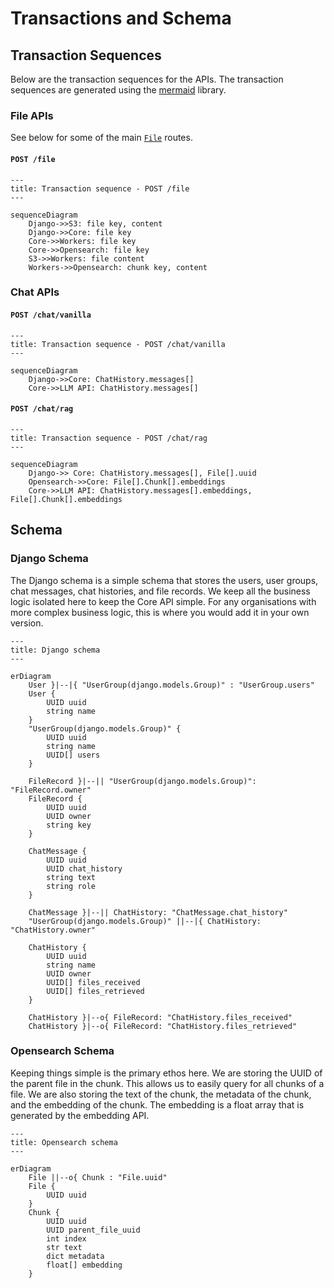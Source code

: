 # Transactions and Schema
## Transaction Sequences

Below are the transaction sequences for the APIs. The transaction sequences are generated using the [mermaid](https://mermaid-js.github.io/mermaid/#/) library. 
### File APIs

See below for some of the main [`File`](../code_reference/models/file.md) routes.

#### `POST /file`
```mermaid
---
title: Transaction sequence - POST /file
---

sequenceDiagram
    Django->>S3: file key, content
    Django->>Core: file key
    Core->>Workers: file key
    Core->>Opensearch: file key
    S3->>Workers: file content
    Workers->>Opensearch: chunk key, content
```

### Chat APIs


#### `POST /chat/vanilla`
```mermaid
---
title: Transaction sequence - POST /chat/vanilla
---

sequenceDiagram
    Django->>Core: ChatHistory.messages[]
    Core->>LLM API: ChatHistory.messages[]

```

#### `POST /chat/rag`
```mermaid
---
title: Transaction sequence - POST /chat/rag
---

sequenceDiagram
    Django->> Core: ChatHistory.messages[], File[].uuid
    Opensearch->>Core: File[].Chunk[].embeddings
    Core->>LLM API: ChatHistory.messages[].embeddings, File[].Chunk[].embeddings

```

## Schema

### Django Schema

The Django schema is a simple schema that stores the users, user groups, chat messages, chat histories, and file records. We keep all the business logic isolated here to keep the Core API simple. For any organisations with more complex business logic, this is where you would add it in your own version.

```mermaid
---
title: Django schema
---

erDiagram
    User }|--|{ "UserGroup(django.models.Group)" : "UserGroup.users"
    User {
        UUID uuid
        string name
    }
    "UserGroup(django.models.Group)" {
        UUID uuid
        string name
        UUID[] users
    }
    
    FileRecord }|--|| "UserGroup(django.models.Group)": "FileRecord.owner"
    FileRecord {
        UUID uuid
        UUID owner
        string key 
    }

    ChatMessage {
        UUID uuid
        UUID chat_history
        string text
        string role 
    }

    ChatMessage }|--|| ChatHistory: "ChatMessage.chat_history"
    "UserGroup(django.models.Group)" ||--|{ ChatHistory: "ChatHistory.owner"

    ChatHistory {
        UUID uuid
        string name
        UUID owner
        UUID[] files_received
        UUID[] files_retrieved
    }

    ChatHistory }|--o{ FileRecord: "ChatHistory.files_received"
    ChatHistory }|--o{ FileRecord: "ChatHistory.files_retrieved"
```

### Opensearch Schema

Keeping things simple is the primary ethos here. We are storing the UUID of the parent file in the chunk. This allows us to easily query for all chunks of a file. We are also storing the text of the chunk, the metadata of the chunk, and the embedding of the chunk. The embedding is a float array that is generated by the embedding API.

```mermaid
---
title: Opensearch schema
---

erDiagram
    File ||--o{ Chunk : "File.uuid"
    File {
        UUID uuid
    }
    Chunk {
        UUID uuid
        UUID parent_file_uuid
        int index
        str text
        dict metadata
        float[] embedding
    }
```
